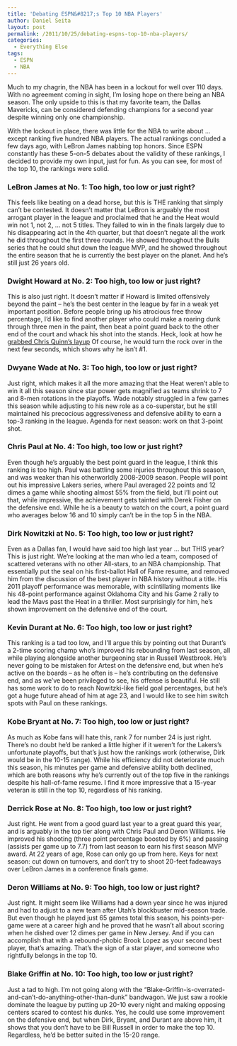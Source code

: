 ```yaml
---
title: 'Debating ESPN&#8217;s Top 10 NBA Players'
author: Daniel Seita
layout: post
permalink: /2011/10/25/debating-espns-top-10-nba-players/
categories:
  - Everything Else
tags:
  - ESPN
  - NBA
---
```

Much to my chagrin, the NBA has been in a lockout for well over 110 days. With no agreement coming in sight, I’m losing hope on there being an NBA season. The only upside to this is that my favorite team, the Dallas Mavericks, can be considered defending champions for a second year despite winning only one championship.

With the lockout in place, there was little for the NBA to write about … except ranking five hundred NBA players. The actual rankings concluded a few days ago, with LeBron James nabbing top honors. Since ESPN constantly has these 5-on-5 debates about the validity of these rankings, I decided to provide my own input, just for fun. As you can see, for most of the top 10, the rankings were solid.

<!--more-->

### LeBron James at No. 1: Too high, too low or just right?

This feels like beating on a dead horse, but this is THE ranking that simply can’t be contested. It
doesn’t matter that LeBron is arguably the most arrogant player in the league and proclaimed that he
and the Heat would win not 1, not 2, ... not 5 titles. They failed to win in the finals largely due to
his disappearing act in the 4th quarter, but that doesn’t negate all the work he did throughout the
first three rounds. He showed throughout the Bulls series that he could shut down the league MVP,
and he showed throughout the entire season that he is currently the best player on the planet. And
he’s still just 26 years old.

### Dwight Howard at No. 2: Too high, too low or just right?

This is also just right. It doesn’t matter if Howard is limited offensively beyond the paint – he’s
the best center in the league by far in a weak yet important position. Before people bring up his
atrocious free throw percentage, I’d like to find another player who could make a roaring dunk
through three men in the paint, then beat a point guard back to the other end of the court and whack
his shot into the stands. Heck, look at how he [grabbed Chris Quinn&#8217;s
layup](https://www.youtube.com/watch?v=z0HoDopuc9w) Of course, he would turn the rock over in the
next few seconds, which shows why he isn&#8217;t #1.

### Dwyane Wade at No. 3: Too high, too low or just right?

Just right, which makes it all the more amazing that the Heat weren’t able to win it all this season since star power gets magnified as teams shrink to 7 and 8-men rotations in the playoffs. Wade notably struggled in a few games this season while adjusting to his new role as a co-superstar, but he still maintained his precocious aggressiveness and defensive ability to earn a top-3 ranking in the league. Agenda for next season: work on that 3-point shot.

### Chris Paul at No. 4: Too high, too low or just right?

Even though he’s arguably the best point guard in the league, I think this ranking is too high. Paul was battling some injuries throughout this season, and was weaker than his otherworldly 2008-2009 season. People will point out his impressive Lakers series, where Paul averaged 22 points and 12 dimes a game while shooting almost 55% from the field, but I’ll point out that, while impressive, the achievement gets tainted with Derek Fisher on the defensive end. While he is a beauty to watch on the court, a point guard who averages below 16 and 10 simply can’t be in the top 5 in the NBA.

### Dirk Nowitzki at No. 5: Too high, too low or just right?

Even as a Dallas fan, I would have said too high last year … but THIS year? This is just right. We’re looking at the man who led a team, composed of scattered veterans with no other All-stars, to an NBA championship. That essentially put the seal on his first-ballot Hall of Fame resume, and removed him from the discussion of the best player in NBA history without a title. His 2011 playoff performance was memorable, with scintillating moments like his 48-point performance against Oklahoma City and his Game 2 rally to lead the Mavs past the Heat in a thriller. Most surprisingly for him, he’s shown improvement on the defensive end of the court.

### Kevin Durant at No. 6: Too high, too low or just right?

This ranking is a tad too low, and I’ll argue this by pointing out that Durant’s a 2-time scoring champ who’s improved his rebounding from last season, all while playing alongside another burgeoning star in Russell Westbrook. He’s never going to be mistaken for Artest on the defensive end, but when he’s active on the boards – as he often is – he’s contributing on the defensive end, and as we’ve been privileged to see, his offense is beautiful. He still has some work to do to reach Nowitzki-like field goal percentages, but he’s got a huge future ahead of him at age 23, and I would like to see him switch spots with Paul on these rankings.

### Kobe Bryant at No. 7: Too high, too low or just right?

As much as Kobe fans will hate this, rank 7 for number 24 is just right. There’s no doubt he’d be ranked a little higher if it weren’t for the Lakers’s unfortunate playoffs, but that’s just how the rankings work (otherwise, Dirk would be in the 10-15 range). While his efficiency did not deteriorate much this season, his minutes per game and defensive ability both declined, which are both reasons why he’s currently out of the top five in the rankings despite his hall-of-fame resume. I find it more impressive that a 15-year veteran is still in the top 10, regardless of his ranking.

### Derrick Rose at No. 8: Too high, too low or just right?

Just right. He went from a good guard last year to a great guard this year, and is arguably in the top tier along with Chris Paul and Deron Williams. He improved his shooting (three point percentage boosted by 6%) and passing (assists per game up to 7.7) from last season to earn his first season MVP award. At 22 years of age, Rose can only go up from here. Keys for next season: cut down on turnovers, and don’t try to shoot 20-feet fadeaways over LeBron James in a conference finals game.

### Deron Williams at No. 9: Too high, too low or just right?

Just right. It might seem like Williams had a down year since he was injured and had to adjust to a new team after Utah’s blockbuster mid-season trade. But even though he played just 65 games total this season, his points-per-game were at a career high and he proved that he wasn’t all about scoring when he dished over 12 dimes per game in New Jersey. And if you can accomplish that with a rebound-phobic Brook Lopez as your second best player, that’s amazing. That’s the sign of a star player, and someone who rightfully belongs in the top 10.


### Blake Griffin at No. 10: Too high, too low or just right?

Just a tad to high. I’m not going along with the “Blake-Griffin-is-overrated-and-can’t-do-anything-other-than-dunk” bandwagon. We just saw a rookie dominate the league by putting up 20-10 every night and making opposing centers scared to contest his dunks. Yes, he could use some improvement on the defensive end, but when Dirk, Bryant, and Durant are above him, it shows that you don’t have to be Bill Russell in order to make the top 10. Regardless, he’d be better suited in the 15-20 range.
